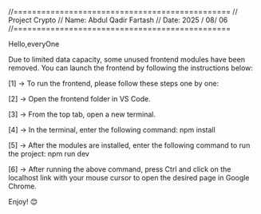 //===============================================
// 	Project Crypto
// 	Name: Abdul Qadir Fartash
// 	Date: 2025 / 08/ 06
//===============================================


Hello,everyOne

Due to limited data capacity, some unused frontend modules have been removed. You can launch the frontend by following the instructions below:

[1] -> To run the frontend, please follow these steps one by one:

[2] -> Open the frontend folder in VS Code.

[3] -> From the top tab, open a new terminal.

[4] -> In the terminal, enter the following command:
	npm install

[5] -> After the modules are installed, enter the following command to run the project:
	npm run dev

[6] -> After running the above command, press Ctrl and click on the localhost link with your mouse cursor to open the desired page in Google Chrome.

Enjoy! 😊

